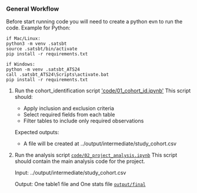 ### General Workflow

Before start running code you will need to create a python evn to run the code.
Example for Python:

```
if Mac/Linux:
python3 -m venv .satsbt
source .satsbt/bin/activate
pip install -r requirements.txt

if Windows:
python -m venv .satsbt_ATS24
call .satsbt_ATS24\Scripts\activate.bat
pip install -r requirements.txt
```

1. Run the cohort_identification script ['code/01_cohort_id.ipynb'](code/01_cohort_id.ipynb)
   This script should:

   - Apply inclusion and exclusion criteria
   - Select required fields from each table
   - Filter tables to include only required observations

   Expected outputs:

   - A file will be created at ../output/intermediate/study_cohort.csv

2. Run the analysis script [`code/02_project_analysis.ipynb`](code/02_project_analysis.ipynb)
   This script should contain the main analysis code for the project.

   Input: ../output/intermediate/study_cohort.csv

   Output: One table1 file and One stats file [`output/final`](../output/README.md)
